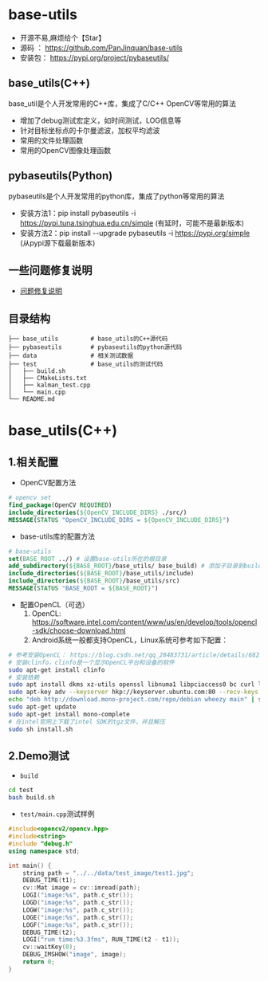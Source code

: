 # base-utils

- 开源不易,麻烦给个【Star】
- 源码 ： https://github.com/PanJinquan/base-utils
- 安装包： https://pypi.org/project/pybaseutils/

## base_utils(C++)

base_util是个人开发常用的C++库，集成了C/C++ OpenCV等常用的算法

- 增加了debug测试宏定义，如时间测试，LOG信息等
- 针对目标坐标点的卡尔曼滤波，加权平均滤波
- 常用的文件处理函数
- 常用的OpenCV图像处理函数

## pybaseutils(Python)

pybaseutils是个人开发常用的python库，集成了python等常用的算法

- 安装方法1：pip install pybaseutils -i https://pypi.tuna.tsinghua.edu.cn/simple (有延时，可能不是最新版本)
- 安装方法2：pip install --upgrade pybaseutils -i https://pypi.org/simple (从pypi源下载最新版本)


## 一些问题修复说明

- [问题修复说明](./docs/README.md)

## 目录结构

```
├── base_utils         # base_utils的C++源代码
├── pybaseutils        # pybaseutils的python源代码
├── data               # 相关测试数据
├── test               # base_utils的测试代码
│   ├── build.sh
│   ├── CMakeLists.txt
│   ├── kalman_test.cpp
│   └── main.cpp
└── README.md

```

# base_utils(C++)

## 1.相关配置

- OpenCV配置方法

```cmake
# opencv set
find_package(OpenCV REQUIRED)
include_directories(${OpenCV_INCLUDE_DIRS} ./src/)
MESSAGE(STATUS "OpenCV_INCLUDE_DIRS = ${OpenCV_INCLUDE_DIRS}")
```

- base-utils库的配置方法

```cmake
# base-utils
set(BASE_ROOT ../) # 设置base-utils所在的根目录
add_subdirectory(${BASE_ROOT}/base_utils/ base_build) # 添加子目录到build中
include_directories(${BASE_ROOT}/base_utils/include)
include_directories(${BASE_ROOT}/base_utils/src)
MESSAGE(STATUS "BASE_ROOT = ${BASE_ROOT}")
```

- 配置OpenCL（可选）
    1. OpenCL: https://software.intel.com/content/www/us/en/develop/tools/opencl-sdk/choose-download.html
    2. Android系统一般都支持OpenCL，Linux系统可参考如下配置：

```bash
# 参考安装OpenCL： https://blog.csdn.net/qq_28483731/article/details/68235383，作为测试，安装`intel cpu版本的OpenCL`即可
# 安装clinfo，clinfo是一个显示OpenCL平台和设备的软件
sudo apt-get install clinfo
# 安装依赖
sudo apt install dkms xz-utils openssl libnuma1 libpciaccess0 bc curl libssl-dev lsb-core libicu-dev
sudo apt-key adv --keyserver hkp://keyserver.ubuntu.com:80 --recv-keys 3FA7E0328081BFF6A14DA29AA6A19B38D3D831EF
echo "deb http://download.mono-project.com/repo/debian wheezy main" | sudo tee /etc/apt/sources.list.d/mono-xamarin.list
sudo apt-get update
sudo apt-get install mono-complete
# 在intel官网上下载了intel SDK的tgz文件，并且解压
sudo sh install.sh
```

## 2.Demo测试

- `build`

```bash
cd test
bash build.sh
```

- `test/main.cpp`测试样例

```c++
#include<opencv2/opencv.hpp>
#include<string>
#include "debug.h"
using namespace std;

int main() {
    string path = "../../data/test_image/test1.jpg";
    DEBUG_TIME(t1);
    cv::Mat image = cv::imread(path);
    LOGI("image:%s", path.c_str());
    LOGD("image:%s", path.c_str());
    LOGW("image:%s", path.c_str());
    LOGE("image:%s", path.c_str());
    LOGF("image:%s", path.c_str());
    DEBUG_TIME(t2);
    LOGI("rum time:%3.3fms", RUN_TIME(t2 - t1));
    cv::waitKey(0);
    DEBUG_IMSHOW("image", image);
    return 0;
}

```
